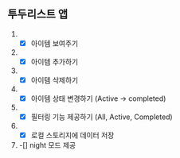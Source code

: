 ## 투두리스트 앱

1. -[x] 아이템 보여주기
2. -[x] 아이템 추가하기
3. -[x] 아이템 삭제하기
4. -[x] 아이템 상태 변경하기 (Active -> completed)
5. -[x] 필터링 기능 제공하기 (All, Active, Completed)
6. -[x] 로컬 스토리지에 데이터 저장
7. -[] night 모드 제공
